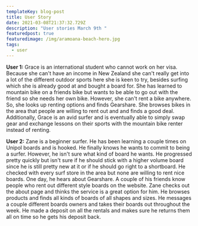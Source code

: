 ```yaml
---
templateKey: blog-post
title: User Story
date: 2021-03-08T21:37:32.729Z
description: "User stories March 9th "
featuredpost: true
featuredimage: /img/aramoana-beach-hero.jpg
tags:
  - user
---
```

**User 1:** Grace is an international student who cannot work on her visa.  Because she can't have an income in New Zealand she can't really get into a lot of the different outdoor sports here she is keen to try, besides surfing which she is already good at and bought a board for.  She has learned to mountain bike on a friends bike but wants to be able to go out with the friend so she needs her own bike.  However, she can't rent a bike anywhere.  So, she looks up renting options and finds Gearshare.  She browses bikes in the area that people are willing to rent out and and finds a good deal.  Additionally, Grace is an avid surfer and is eventually able to simply swap gear and exchange lessons on their sports with the mountain bike renter instead of renting.  



**User 2:**  Zane is a beginner surfer.  He has been learning a couple times on Unipol boards and is hooked.  He finally knows he wants to commit to being a surfer.  However, he isn't sure what kind of board he wants.  He progressed pretty quickly but isn't sure if he should stick with a higher volume board since he is still pretty new at it or if he should go right to a shortboard.  He checked with every surf store in the area but none are willing to rent nice boards.  One day, he hears about Gearshare.  A couple of his friends know people who rent out different style boards on the website.  Zane checks out the about page and thinks the service is a great option for him.  He browses products and finds all kinds of boards of all shapes and sizes.  He messages a couple different boards owners and takes their boards out throughout the week.  He made a deposit on all the rentals and makes sure he returns them all on time so he gets his deposit back.